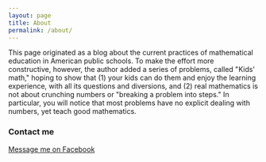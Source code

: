 ```yaml
---
layout: page
title: About
permalink: /about/
---
```


This page originated as a blog about the current practices of mathematical education in American public schools. To make the effort more constructive, however, the author added a series of problems, called "Kids' math," hoping to show that (1) your kids can do them and enjoy the learning experience, with all its questions and diversions, and (2) real mathematics is not about crunching numbers or "breaking a problem into steps." In particular, you will notice that most problems have no explicit dealing with numbers, yet teach good mathematics.

### Contact me

[Message me on Facebook](https://www.facebook.com/Mathematical-education-what-is-and-what-could-be-180553125304169)
